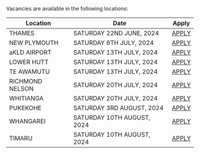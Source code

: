 Vacancies are available in the following locations:

| Location | Date | Apply |
|---|---|---|
|THAMES|SATURDAY 22ND JUNE, 2024| [APPLY](mailto:tfaala@rgis.co.nz?subject=THAMES%20-%20SATURDAY%2022ND%20JUNE) |
|NEW PLYMOUTH|SATURDAY 6TH JULY, 2024| [APPLY](mailto:tfaala@rgis.co.nz?subject=NEW%20PLYMOUTH%20-%20SATURDAY%206TH%20JULY) |
|aKLD AIRPORT|SATURDAY 13TH JULY, 2024| [APPLY](mailto:tfaala@rgis.co.nz?subject=AKLD%20AIRPORT%20-%20SATURDAY%2013TH%20JULY) |
|LOWER HUTT|SATURDAY 13TH JULY, 2024| [APPLY](mailto:tfaala@rgis.co.nz?subject=LOWER%20HUTT%20-%20SATURDAY%2013TH%20JULY) |
|TE AWAMUTU|SATURDAY 13TH JULY, 2024| [APPLY](mailto:tfaala@rgis.co.nz?subject=TE%20AWAMUTU%20-%20SATURDAY%2013TH%20JULY) |
|RICHMOND NELSON|SATURDAY 20TH JULY, 2024| [APPLY](mailto:tfaala@rgis.co.nz?subject=RICHMOND%20NELSON%20-%20SATURDAY%2020TH%20JULY) |
|WHITIANGA|SATURDAY 20TH JULY, 2024| [APPLY](mailto:tfaala@rgis.co.nz?subject=WHITIANGA%20-%20SATURDAY%2020TH%20JULY) |
|PUKEKOHE|SATURDAY 3RD AUGUST, 2024| [APPLY](mailto:tfaala@rgis.co.nz?subject=PUKEKOHE%20-%20SATURDAY%203RD%20AUGUST) |
|WHANGAREI|SATURDAY 10TH AUGUST, 2024| [APPLY](mailto:tfaala@rgis.co.nz?subject=WHANGAREI%20-%20SATURDAY%2010TH%20AUGUST) |
|TIMARU|SATURDAY 10TH AUGUST, 2024| [APPLY](mailto:tfaala@rgis.co.nz?subject=TIMARU%20-%20SATURDAY%2010TH%20AUGUST) |
